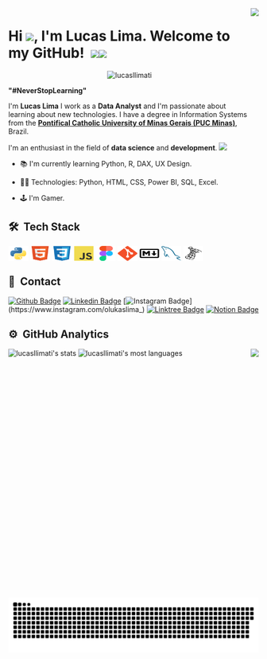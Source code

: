 <img align="right" height="590em" src="https://raw.githubusercontent.com/gist/lucasllimati/397f03b3bffe4a21772130afccbe0240/raw/ec5f3ff770ec4df18fecd52dc3de1433d81b9d79/cardgit.svg"/>

<h1 align="left">Hi <img src="https://raw.githubusercontent.com/kaueMarques/kaueMarques/master/hi.gif" width="30px">, I'm Lucas Lima. Welcome to my GitHub!&nbsp; <img src="https://github.com/TheDudeThatCode/TheDudeThatCode/blob/master/Assets/Rocket.gif" width="30px"><img src="https://github.com/TheDudeThatCode/TheDudeThatCode/blob/master/Assets/Earth.gif" width="30px"></h1>

<p align="center"> <img src="https://komarev.com/ghpvc/?username=lucasllimati" alt="lucasllimati" /> </p>
 
<p><b>"#NeverStopLearning"</b><p>

<div>
 <p>
  I'm <b>Lucas Lima</b> I work as a <b>Data Analyst</b> and I'm passionate about learning about new technologies. I have a degree in Information Systems from the <a href="https://www.pucminas.br/"><b>Pontifical Catholic University of Minas Gerais (PUC Minas)</b></a>, Brazil.</p>
   <p>I'm an enthusiast in the field of <b>data science</b> and <b>development</b>.
  <img src="https://github.com/TheDudeThatCode/TheDudeThatCode/blob/master/Assets/Developer.gif" width="30px"/></p>

- 📚 I'm currently learning Python, R, DAX, UX Design.

- 👨‍💻 Technologies: Python, HTML, CSS, Power BI, SQL, Excel.

- 🕹️ I'm Gamer.
</p>
</div>

<!-- <div>
 <p align="center">
   <a href="https://www.linkedin.com/in/lucasllimati/"><img align="left" alt="Lucas Lima | Linkedin" width="24px" src="https://github.com/lucasllimati/lucasllimati/blob/main/image/linkedin-in.svg" /></a>
   <a href="https://www.instagram.com/olukaslima_"><img align="left" alt="Lucas Lima | Instagram" width="24px" src="https://github.com/lucasllimati/lucasllimati/blob/main/image/instagram.svg" /></a>
   <a href="https://glory-jay-53e.notion.site/Lucas-Louren-o-de-Lima-9b861c29195143f0a522968c03baddc0"><img align="left" alt="Lucas Lima | Notion" width="24px" src="https://github.com/lucasllimati/lucasllimati/blob/main/image/notion.svg" /></a>
 </p>
</div> -->

## 🛠 &nbsp;Tech Stack

<div style="display: inline_block">
  <img align="center" alt="Logo-Python" height="30" width="40" src="https://raw.githubusercontent.com/devicons/devicon/master/icons/python/python-original.svg">
  <img align="center" alt="Logo-HTML" height="30" width="40" src="https://raw.githubusercontent.com/devicons/devicon/master/icons/html5/html5-original.svg">
  <img align="center" alt="Logo-CSS" height="30" width="40" src="https://raw.githubusercontent.com/devicons/devicon/master/icons/css3/css3-original.svg">
  <img align="center" alt="Logo-JS" height="30" width="40" src="https://raw.githubusercontent.com/devicons/devicon/master/icons/javascript/javascript-original.svg">
 <img align="center" alt="Logo-Figma" height="30" width="40" src="https://raw.githubusercontent.com/devicons/devicon/master/icons/figma/figma-original.svg">
 <img align="center" alt="Logo-Git" height="30" width="40" src="https://raw.githubusercontent.com/devicons/devicon/master/icons/git/git-original.svg">
 <img align="center" alt="Logo-Markdown" height="30" width="40" src="https://raw.githubusercontent.com/devicons/devicon/master/icons/markdown/markdown-original.svg">
 <img align="center" alt="Logo-Mysql" height="30" width="40" src="https://raw.githubusercontent.com/devicons/devicon/master/icons/mysql/mysql-original.svg">
 <img align="center" alt="Logo-SqlServer" height="30" width="40" src="https://raw.githubusercontent.com/devicons/devicon/master/icons/microsoftsqlserver/microsoftsqlserver-plain.svg">
</div>

## 📇 &nbsp;Contact

[![Github Badge](https://img.shields.io/badge/-Github-181717?style=flat-square&logo=Github&logoColor=white&link=https://github.com/lucasllimati)](https://github.com/lucasllimati)
[![Linkedin Badge](https://img.shields.io/badge/-LinkedIn-0A66C2?style=flat-square&logo=Linkedin&logoColor=white&link=https://www.linkedin.com/in/lucasllimati/)](https://www.linkedin.com/in/lucasllimati/)
[![Instagram Badge](https://img.shields.io/badge/-Instagram-E4405F?style=flat-square&labelColor=E4405F&logo=Instagram&logoColor=white&link=https://www.instagram.com/olukaslima_)](https://www.instagram.com/olukaslima_)
[![Linktree Badge](https://img.shields.io/badge/-Linktree-39E09B?style=flat-square&labelColor=39E09B&logo=Linktree&logoColor=white&link=https://linktr.ee/lucasllimati)](https://linktr.ee/lucasllimati)
[![Notion Badge](https://img.shields.io/badge/-Notion-000000?style=flat-square&labelColor=000000&logo=Linktree&logoColor=white&link=https://www.notion.so/Lucas-Louren-o-de-Lima-9b861c29195143f0a522968c03baddc0)](https://glory-jay-53e.notion.site/Lucas-Louren-o-de-Lima-9b861c29195143f0a522968c03baddc0)

<!-- <a href="https://github.com/lucasllimati">
  <img align="center" src="https://github-readme-stats.vercel.app/api/top-langs/?username=lucasllimati&layout=compact&langs_count=16&theme=tokyonight&hide_langs_below=1" />
</a>

<a href="https://github.com/lucasllimati">
  <img align="center" src="https://github-readme-stats.vercel.app/api?username=lucasllimati&show_icons=true&theme=tokyonight&line_height=27" alt="Shubhamdeep's github stats"/>
</a> -->

<!-- <br><br><br><br><br><br> -->

## ⚙️ &nbsp;GitHub Analytics

<img align="right" height="500em" src="https://media.giphy.com/media/dWesBcTLavkZuG35MI/giphy.gif"/>

<p align="left">
<img width="530em" src="https://github-readme-stats.vercel.app/api?username=lucasllimati&show_icons=true&theme=tokyonight" alt="lucasllimati's stats"/>
<img width="530em" src="https://github-readme-stats.vercel.app/api/top-langs/?username=lucasllimati&layout=compact&theme=tokyonight" alt="lucasllimati's most languages"/>
</p>

![Snake animation](https://github.com/lucasllimati/lucasllimati/blob/output/github-contribution-grid-snake.svg)
